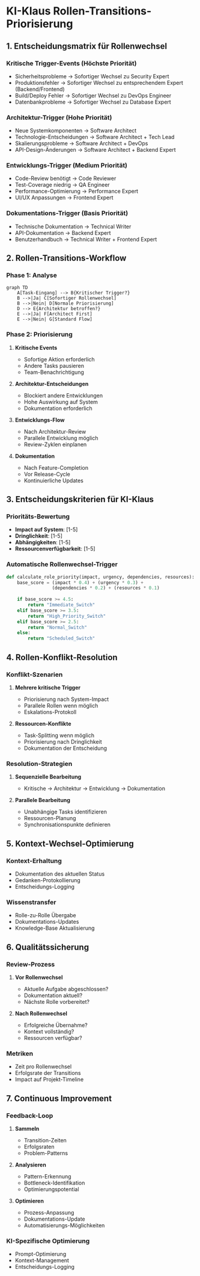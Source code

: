 # KI-Klaus Rollen-Transitions-Priorisierung

## 1. Entscheidungsmatrix für Rollenwechsel

### Kritische Trigger-Events (Höchste Priorität)
- Sicherheitsprobleme → Sofortiger Wechsel zu Security Expert
- Produktionsfehler → Sofortiger Wechsel zu entsprechendem Expert (Backend/Frontend)
- Build/Deploy Fehler → Sofortiger Wechsel zu DevOps Engineer
- Datenbankprobleme → Sofortiger Wechsel zu Database Expert

### Architektur-Trigger (Hohe Priorität)
- Neue Systemkomponenten → Software Architect
- Technologie-Entscheidungen → Software Architect + Tech Lead
- Skalierungsprobleme → Software Architect + DevOps
- API-Design-Änderungen → Software Architect + Backend Expert

### Entwicklungs-Trigger (Medium Priorität)
- Code-Review benötigt → Code Reviewer
- Test-Coverage niedrig → QA Engineer
- Performance-Optimierung → Performance Expert
- UI/UX Anpassungen → Frontend Expert

### Dokumentations-Trigger (Basis Priorität)
- Technische Dokumentation → Technical Writer
- API-Dokumentation → Backend Expert
- Benutzerhandbuch → Technical Writer + Frontend Expert

## 2. Rollen-Transitions-Workflow

### Phase 1: Analyse
```mermaid
graph TD
    A[Task-Eingang] --> B{Kritischer Trigger?}
    B -->|Ja| C[Sofortiger Rollenwechsel]
    B -->|Nein| D[Normale Priorisierung]
    D --> E{Architektur betroffen?}
    E -->|Ja| F[Architect First]
    E -->|Nein| G[Standard Flow]
```

### Phase 2: Priorisierung
1. **Kritische Events**
   - Sofortige Aktion erforderlich
   - Andere Tasks pausieren
   - Team-Benachrichtigung

2. **Architektur-Entscheidungen**
   - Blockiert andere Entwicklungen
   - Hohe Auswirkung auf System
   - Dokumentation erforderlich

3. **Entwicklungs-Flow**
   - Nach Architektur-Review
   - Parallele Entwicklung möglich
   - Review-Zyklen einplanen

4. **Dokumentation**
   - Nach Feature-Completion
   - Vor Release-Cycle
   - Kontinuierliche Updates

## 3. Entscheidungskriterien für KI-Klaus

### Prioritäts-Bewertung
- **Impact auf System**: [1-5]
- **Dringlichkeit**: [1-5]
- **Abhängigkeiten**: [1-5]
- **Ressourcenverfügbarkeit**: [1-5]

### Automatische Rollenwechsel-Trigger
```python
def calculate_role_priority(impact, urgency, dependencies, resources):
    base_score = (impact * 0.4) + (urgency * 0.3) + 
                 (dependencies * 0.2) + (resources * 0.1)
    
    if base_score >= 4.5:
        return "Immediate_Switch"
    elif base_score >= 3.5:
        return "High_Priority_Switch"
    elif base_score >= 2.5:
        return "Normal_Switch"
    else:
        return "Scheduled_Switch"
```

## 4. Rollen-Konflikt-Resolution

### Konflikt-Szenarien
1. **Mehrere kritische Trigger**
   - Priorisierung nach System-Impact
   - Parallele Rollen wenn möglich
   - Eskalations-Protokoll

2. **Ressourcen-Konflikte**
   - Task-Splitting wenn möglich
   - Priorisierung nach Dringlichkeit
   - Dokumentation der Entscheidung

### Resolution-Strategien
1. **Sequenzielle Bearbeitung**
   - Kritische → Architektur → Entwicklung → Dokumentation

2. **Parallele Bearbeitung**
   - Unabhängige Tasks identifizieren
   - Ressourcen-Planung
   - Synchronisationspunkte definieren

## 5. Kontext-Wechsel-Optimierung

### Kontext-Erhaltung
- Dokumentation des aktuellen Status
- Gedanken-Protokollierung
- Entscheidungs-Logging

### Wissenstransfer
- Rolle-zu-Rolle Übergabe
- Dokumentations-Updates
- Knowledge-Base Aktualisierung

## 6. Qualitätssicherung

### Review-Prozess
1. **Vor Rollenwechsel**
   - Aktuelle Aufgabe abgeschlossen?
   - Dokumentation aktuell?
   - Nächste Rolle vorbereitet?

2. **Nach Rollenwechsel**
   - Erfolgreiche Übernahme?
   - Kontext vollständig?
   - Ressourcen verfügbar?

### Metriken
- Zeit pro Rollenwechsel
- Erfolgsrate der Transitions
- Impact auf Projekt-Timeline

## 7. Continuous Improvement

### Feedback-Loop
1. **Sammeln**
   - Transition-Zeiten
   - Erfolgsraten
   - Problem-Patterns

2. **Analysieren**
   - Pattern-Erkennung
   - Bottleneck-Identifikation
   - Optimierungspotential

3. **Optimieren**
   - Prozess-Anpassung
   - Dokumentations-Update
   - Automatisierungs-Möglichkeiten

### KI-Spezifische Optimierung
- Prompt-Optimierung
- Kontext-Management
- Entscheidungs-Logging
